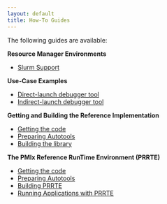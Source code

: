 ```yaml
---
layout: default
title: How-To Guides
---
```


The following guides are available:

**Resource Manager Environments**

-   [Slurm Support](/support/how-to/slurm-support)

**Use-Case Examples**

-   [Direct-launch debugger tool](/support/how-to/example-direct-launch-debugger-tool)
-   [Indirect-launch debugger tool](/support/how-to/example-indirect-launch-debugger-tool)

**Getting and Building the Reference Implementation**

-   [Getting the code](/code/getting-the-reference-implementation)
-   [Preparing Autotools](/code/building-autotools)
-   [Building the library](/code/building-the-reference-implementation)

**The PMIx Reference RunTime Environment (PRRTE)**

-   [Getting the code](/code/getting-the-pmix-reference-server)
-   [Preparing Autotools](/code/building-autotools)
-   [Building PRRTE](/code/building-the-pmix-reference-server)
-   [Running Applications with PRRTE](/support/how-to/running-apps-under-psrvr/index.html)

